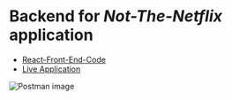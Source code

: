 # Backend for ***Not-The-Netflix*** application
* [React-Front-End-Code](https://github.com/leaskn/not-the-netflix)
* [Live Application](https://github.com/leaskn/not-the-netflix)


![Postman image]([relative%20/Not-Netflix-Backend.png?](https://user-images.githubusercontent.com/34516906/254736997-e51f607a-6b5b-4dec-9fc5-435069321fc4.png)https://user-images.githubusercontent.com/34516906/254736997-e51f607a-6b5b-4dec-9fc5-435069321fc4.png)
